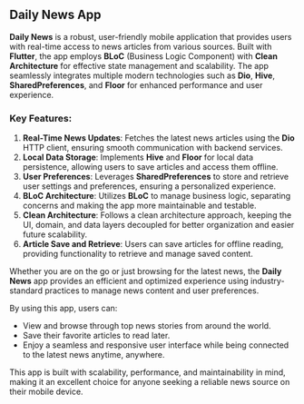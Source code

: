 ## Daily News App

**Daily News** is a robust, user-friendly mobile application that provides users with real-time access to news articles from various sources. Built with **Flutter**, the app employs **BLoC** (Business Logic Component) with **Clean Architecture** for effective state management and scalability. The app seamlessly integrates multiple modern technologies such as **Dio**, **Hive**, **SharedPreferences**, and **Floor** for enhanced performance and user experience.

### Key Features:
1. **Real-Time News Updates**: Fetches the latest news articles using the **Dio** HTTP client, ensuring smooth communication with backend services.
2. **Local Data Storage**: Implements **Hive** and **Floor** for local data persistence, allowing users to save articles and access them offline.
3. **User Preferences**: Leverages **SharedPreferences** to store and retrieve user settings and preferences, ensuring a personalized experience.
4. **BLoC Architecture**: Utilizes **BLoC** to manage business logic, separating concerns and making the app more maintainable and testable.
5. **Clean Architecture**: Follows a clean architecture approach, keeping the UI, domain, and data layers decoupled for better organization and easier future scalability.
6. **Article Save and Retrieve**: Users can save articles for offline reading, providing functionality to retrieve and manage saved content.

Whether you are on the go or just browsing for the latest news, the **Daily News** app provides an efficient and optimized experience using industry-standard practices to manage news content and user preferences.

By using this app, users can:
- View and browse through top news stories from around the world.
- Save their favorite articles to read later.
- Enjoy a seamless and responsive user interface while being connected to the latest news anytime, anywhere.

This app is built with scalability, performance, and maintainability in mind, making it an excellent choice for anyone seeking a reliable news source on their mobile device.
